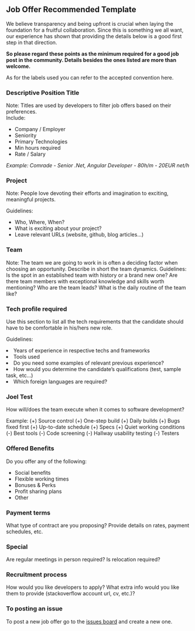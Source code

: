 <h2>Job Offer Recommended Template</h2>

We believe transparency and being upfront is crucial when laying the foundation for a fruitful collaboration. Since this is something we all want, our experience has shown that providing the details below is a good first step in that direction.

<b>So please regard these points as the minimum required for a good job post in the community. Details besides the ones listed are more than welcome.</b> 

As for the labels used you can refer to the accepted convention here.

<h3>Descriptive Position Title</h3>
Note: Titles are used by developers to filter job offers based on their preferences.
<br>
Include:
<ul>
<li>Company / Employer</li>
<li>Seniority</li>
<li>Primary Technologies</li>
<li>Min hours required</li>
<li>Rate / Salary</li>
</ul>

<i>Example: Comrade - Senior .Net, Angular Developer - 80h/m - 20EUR net/h</i>

<h3>Project</h3>

Note: People love devoting their efforts and imagination to exciting, meaningful projects. 

Guidelines:
<ul>
<li>Who, Where, When?</li>
<li>What is exciting about your project?</li>
<li>Leave relevant URLs (website, github, blog articles...)</li>
</ul>

<h3>Team</h3>

Note: The team we are going to work in is often a deciding factor when choosing an opportunity. Describe in short the team dynamics. 
Guidelines:
Is the spot in an established team with history or a brand new one?
Are there team members with exceptional knowledge and skills worth mentioning?
Who are the team leads? 
What is the daily routine of the team like?

<h3>Tech profile required</h3>

Use this section to list all the tech requirements that the candidate should have to be comfortable in his/hers new role.

Guidelines: 
<li>Years of experience in respective techs and frameworks</li>
<li>Tools used</li>
<li>Do you need some examples of relevant previous experience?</li>
<li>How would you determine the candidate’s qualifications (test, sample task, etc...)</li>
<li>Which foreign languages are required?</li>

<h3>Joel Test</h3>

How will/does the team execute when it comes to software development?

Example:
		(+) Source control
		(+) One-step build
		(+) Daily builds
		(+) Bugs fixed first
		(+) Up-to-date schedule
		(+) Specs
		(+) Quiet working conditions
		(-) Best tools
		(-) Code screening
		(-) Hallway usability testing
		(-) Testers

<h3>Offered Benefits</h3>

Do you offer any of the following:
<ul>
<li>Social benefits</li> 
<li>Flexible working times</li> 
<li>Bonuses & Perks</li> 
<li>Profit sharing plans</li>
<li>Other</li>
</ul>

<h3>Payment terms</h3>

What type of contract are you proposing? Provide details on rates, payment schedules, etc.

<h3>Special</h3>

Are regular meetings in person required?
Is relocation required?

<h3>Recruitment process</h3>

How would you like developers to apply? What extra info would you like them to provide (stackoverflow account url, cv, etc.)?

<h3>To posting an issue</h3>
To post a new job offer go to the <a href="https://github.com/comrade-coop/remotegigs/issues" target="blank">issues board</a> and create a new one.

